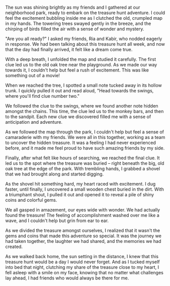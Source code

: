 The sun was shining brightly as my friends and I gathered at our neighborhood park, ready to embark on the treasure hunt adventure. I could feel the excitement bubbling inside me as I clutched the old, crumpled map in my hands. The towering trees swayed gently in the breeze, and the chirping of birds filled the air with a sense of wonder and mystery.

"Are you all ready?" I asked my friends, Ria and Kabir, who nodded eagerly in response. We had been talking about this treasure hunt all week, and now that the day had finally arrived, it felt like a dream come true.

With a deep breath, I unfolded the map and studied it carefully. The first clue led us to the old oak tree near the playground. As we made our way towards it, I couldn't help but feel a rush of excitement. This was like something out of a movie!

When we reached the tree, I spotted a small note tucked away in its hollow trunk. I quickly pulled it out and read aloud, "Head towards the swings, where you'll find clue number two."

We followed the clue to the swings, where we found another note hidden amongst the chains. This time, the clue led us to the monkey bars, and then to the sandpit. Each new clue we discovered filled me with a sense of anticipation and adventure.

As we followed the map through the park, I couldn't help but feel a sense of camaraderie with my friends. We were all in this together, working as a team to uncover the hidden treasure. It was a feeling I had never experienced before, and it made me feel proud to have such amazing friends by my side.

Finally, after what felt like hours of searching, we reached the final clue. It led us to the spot where the treasure was buried – right beneath the big, old oak tree at the edge of the park. With trembling hands, I grabbed a shovel that we had brought along and started digging.

As the shovel hit something hard, my heart raced with excitement. I dug faster, until finally, I uncovered a small wooden chest buried in the dirt. With a triumphant shout, I pulled it out and opened it to reveal a pile of shiny coins and colorful gems.

We all gasped in amazement, our eyes wide with wonder. We had actually found the treasure! The feeling of accomplishment washed over me like a wave, and I couldn't help but grin from ear to ear.

As we divided the treasure amongst ourselves, I realized that it wasn't the gems and coins that made this adventure so special. It was the journey we had taken together, the laughter we had shared, and the memories we had created.

As we walked back home, the sun setting in the distance, I knew that this treasure hunt would be a day I would never forget. And as I tucked myself into bed that night, clutching my share of the treasure close to my heart, I fell asleep with a smile on my face, knowing that no matter what challenges lay ahead, I had friends who would always be there for me.

